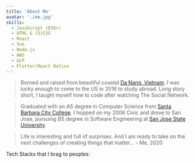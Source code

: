 ```yaml
---
title: 'About Me'
avatar: './me.jpg'
skills:
  - JavaScript (ES6+)
  - HTML & (S)CSS
  - React
  - Vue
  - Node.js
  - AWS
  - GCP
  - Flutter/React Native
---
```


> Borned and raised from beautiful coastal [Da Nang, Vietnam](https://goo.gl/maps/nHsmMR1EvTHYewiT9). I was lucky enough to come to the US in 2016 to study abroad. Long story short, I taught myself how to code after watching The Social Network.

> Graduated with an AS degree in Computer Science from [Santa Barbara City College](http://sbcc.edu/). I hopped on my 2006 Civic and drove to San Jose, pursuing BS degree in Software Engineering at [San Jose State University](https://www.sjsu.edu/).

> Life is interesting and full of surprises. And I am ready to take on the next challenges of creating things that matter... - Me, 2020

Tech Stacks that I brag to peoples:
